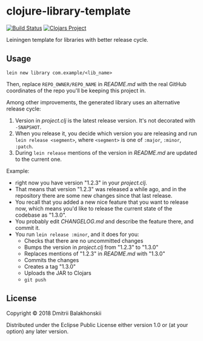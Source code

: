 # clojure-library-template

[![Build Status](https://travis-ci.org/dryewo/clojure-library-template.svg?branch=master)](https://travis-ci.org/dryewo/clojure-library-template)
[![Clojars Project](https://img.shields.io/clojars/v/library/lein-template.svg)](https://clojars.org/library/lein-template)


Leiningen template for libraries with better release cycle.

## Usage

    lein new library com.example/<lib_name>

Then, replace `REPO_OWNER/REPO_NAME` in _README.md_ with the real GitHub coordinates of the repo you'll be keeping this project in.

Among other improvements, the generated library uses an alternative release cycle:

1. Version in _project.clj_ is the latest release version. It's not decorated with `-SNAPSHOT`.
2. When you release it, you decide which version you are releasing and run `lein release <segment>`, where `<segment>` is one of `:major`, `:minor`, `:patch`.
3. During `lein release` mentions of the version in _README.md_ are updated to the current one.
  
Example:
- right now you have version "1.2.3" in your _project.clj_.
- That means that version "1.2.3" was released a while ago, and in the repository there are some new changes since that last release.
- You recall that you added a new nice feature that you want to release now, which means you'd like to release the current state of the codebase as "1.3.0".
- You probably edit _CHANGELOG.md_ and describe the feature there, and commit it.
- You run `lein release :minor`, and it does for you:
  - Checks that there are no uncommitted changes
  - Bumps the version in _project.clj_ from "1.2.3" to "1.3.0"
  - Replaces mentions of "1.2.3" in _README.md_ with "1.3.0"
  - Commits the changes
  - Creates a tag "1.3.0"
  - Uploads the JAR to Clojars
  - `git push`

## License

Copyright © 2018 Dmitrii Balakhonskii

Distributed under the Eclipse Public License either version 1.0 or (at
your option) any later version.
